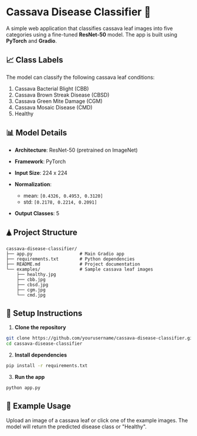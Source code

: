 # Cassava Disease Classifier 🌿

A simple web application that classifies cassava leaf images into five categories using a fine-tuned **ResNet-50** model. The app is built using **PyTorch** and **Gradio**.


## 📈 Class Labels

The model can classify the following cassava leaf conditions:

1. Cassava Bacterial Blight (CBB)
2. Cassava Brown Streak Disease (CBSD)
3. Cassava Green Mite Damage (CGM)
4. Cassava Mosaic Disease (CMD)
5. Healthy

## 📊 Model Details

* **Architecture**: ResNet-50 (pretrained on ImageNet)
* **Framework**: PyTorch
* **Input Size**: 224 x 224
* **Normalization**:

  * mean: `[0.4326, 0.4953, 0.3120]`
  * std: `[0.2178, 0.2214, 0.2091]`
* **Output Classes**: 5

## 🛦 Project Structure

```
cassava-disease-classifier/
├── app.py                  # Main Gradio app
├── requirements.txt        # Python dependencies
├── README.md               # Project documentation
└── examples/               # Sample cassava leaf images
    ├── healthy.jpg
    ├── cbb.jpg
    ├── cbsd.jpg
    ├── cgm.jpg
    └── cmd.jpg
```

## 🔧 Setup Instructions

1. **Clone the repository**

```bash
git clone https://github.com/yourusername/cassava-disease-classifier.git
cd cassava-disease-classifier
```

2. **Install dependencies**

```bash
pip install -r requirements.txt
```

3. **Run the app**

```bash
python app.py
```

## 🔄 Example Usage

Upload an image of a cassava leaf or click one of the example images. The model will return the predicted disease class or "Healthy".
